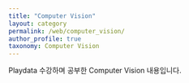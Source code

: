 ```yaml
---
title: "Computer Vision"
layout: category
permalink: /web/computer_vision/
author_profile: true
taxonomy: Computer Vision
---
```


Playdata 수강하며 공부한 Computer Vision 내용입니다.
